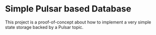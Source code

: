 # Simple Pulsar based Database

This project is a proof-of-concept about how to implement a very simple state storage backed by a Pulsar topic.


